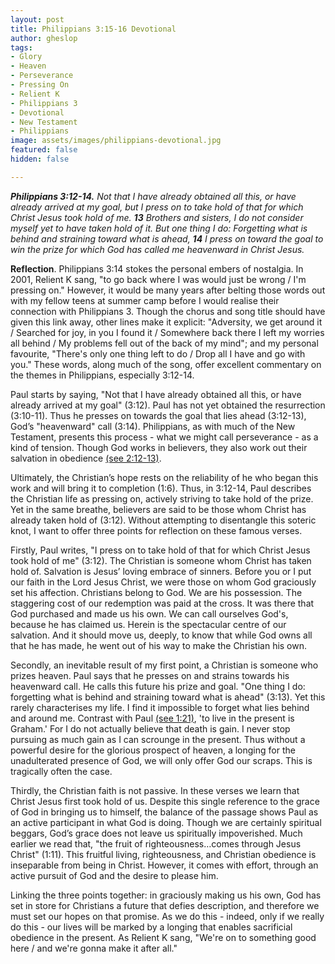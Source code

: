 ```yaml
---
layout: post
title: Philippians 3:15-16 Devotional
author: gheslop
tags:
- Glory
- Heaven
- Perseverance
- Pressing On
- Relient K
- Philippians 3
- Devotional
- New Testament
- Philippians
image: assets/images/philippians-devotional.jpg
featured: false
hidden: false

---
```

**_Philippians 3:12-14._** _Not that I have already obtained all this, or have already arrived at my goal, but I press on to take hold of that for which Christ Jesus took hold of me. **13** Brothers and sisters, I do not consider myself yet to have taken hold of it. But one thing I do: Forgetting what is behind and straining toward what is ahead, **14** I press on toward the goal to win the prize for which God has called me heavenward in Christ Jesus._

**Reflection**. Philippians 3:14 stokes the personal embers of nostalgia. In 2001, Relient K sang, "to go back where I was would just be wrong / I'm pressing on." However, it would be many years after belting those words out with my fellow teens at summer camp before I would realise their connection with Philippians 3. Though the chorus and song title should have given this link away, other lines make it explicit: "Adversity, we get around it / Searched for joy, in you I found it / Somewhere back there I left my worries all behind / My problems fell out of the back of my mind"; and my personal favourite, "There's only one thing left to do / Drop all I have and go with you." These words, along much of the song, offer excellent commentary on the themes in Philippians, especially 3:12-14.

Paul starts by saying, "Not that I have already obtained all this, or have already arrived at my goal" (3:12). Paul has not yet obtained the resurrection (3:10-11). Thus he presses on towards the goal that lies ahead (3:12-13), God’s "heavenward" call (3:14). Philippians, as with much of the New Testament, presents this process - what we might call perseverance - as a kind of tension. Though God works in believers, they also work out their salvation in obedience [(see 2:12-13)](https://rekindle.co.za/content/2020-08-17-philippians-2-12-13-devotional "Philippians 2:12-13").

Ultimately, the Christian’s hope rests on the reliability of he who began this work and will bring it to completion (1:6). Thus, in 3:12-14, Paul describes the Christian life as pressing on, actively striving to take hold of the prize. Yet in the same breathe, believers are said to be those whom Christ has already taken hold of (3:12). Without attempting to disentangle this soteric knot, I want to offer three points for reflection on these famous verses.

Firstly, Paul writes, "I press on to take hold of that for which Christ Jesus took hold of me" (3:12). The Christian is someone whom Christ has taken hold of. Salvation is Jesus’ loving embrace of sinners. Before you or I put our faith in the Lord Jesus Christ, we were those on whom God graciously set his affection. Christians belong to God. We are his possession. The staggering cost of our redemption was paid at the cross. It was there that God purchased and made us his own. We can call ourselves God's, because he has claimed us. Herein is the spectacular centre of our salvation. And it should move us, deeply, to know that while God owns all that he has made, he went out of his way to make the Christian his own.

Secondly, an inevitable result of my first point, a Christian is someone who prizes heaven. Paul says that he presses on and strains towards his heavenward call. He calls this future his prize and goal. "One thing I do: forgetting what is behind and straining toward what is ahead" (3:13). Yet this rarely characterises my life. I find it impossible to forget what lies behind and around me. Contrast with Paul [(see 1:21)](https://rekindle.co.za/content/2020-07-06-philippians-1-21-24-devotional "To live is Christ"), 'to live in the present is Graham.' For I do not actually believe that death is gain. I never stop pursuing as much gain as I can scrounge in the present. Thus without a powerful desire for the glorious prospect of heaven, a longing for the unadulterated presence of God, we will only offer God our scraps. This is tragically often the case.

Thirdly, the Christian faith is not passive. In these verses we learn that Christ Jesus first took hold of us. Despite this single reference to the grace of God in bringing us to himself, the balance of the passage shows Paul as an active participant in what God is doing. Though we are certainly spiritual beggars, God’s grace does not leave us spiritually impoverished. Much earlier we read that, "the fruit of righteousness…comes through Jesus Christ" (1:11). This fruitful living, righteousness, and Christian obedience is inseparable from being in Christ. However, it comes with effort, through an active pursuit of God and the desire to please him.

Linking the three points together: in graciously making us his own, God has set in store for Christians a future that defies description, and therefore we must set our hopes on that promise. As we do this - indeed, only if we really do this - our lives will be marked by a longing that enables sacrificial obedience in the present. As Relient K sang, "We're on to something good here / and we're gonna make it after all."